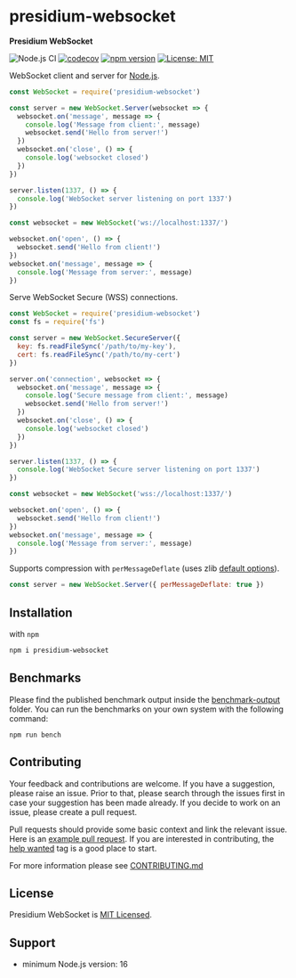 # presidium-websocket
**Presidium WebSocket**

![Node.js CI](https://github.com/richytong/presidium-websocket/workflows/Node.js%20CI/badge.svg)
[![codecov](https://codecov.io/gh/richytong/presidium-websocket/branch/master/graph/badge.svg)](https://codecov.io/gh/richytong/presidium-websocket)
[![npm version](https://img.shields.io/npm/v/presidium-websocket.svg?style=flat)](https://www.npmjs.com/package/presidium-websocket)
[![License: MIT](https://img.shields.io/badge/License-MIT-blue.svg)](https://opensource.org/licenses/MIT)

WebSocket client and server for [Node.js](https://nodejs.org/en).

```javascript
const WebSocket = require('presidium-websocket')

const server = new WebSocket.Server(websocket => {
  websocket.on('message', message => {
    console.log('Message from client:', message)
    websocket.send('Hello from server!')
  })
  websocket.on('close', () => {
    console.log('websocket closed')
  })
})

server.listen(1337, () => {
  console.log('WebSocket server listening on port 1337')
})

const websocket = new WebSocket('ws://localhost:1337/')

websocket.on('open', () => {
  websocket.send('Hello from client!')
})
websocket.on('message', message => {
  console.log('Message from server:', message)
})
```

Serve WebSocket Secure (WSS) connections.

```javascript
const WebSocket = require('presidium-websocket')
const fs = require('fs')

const server = new WebSocket.SecureServer({
  key: fs.readFileSync('/path/to/my-key'),
  cert: fs.readFileSync('/path/to/my-cert')
})

server.on('connection', websocket => {
  websocket.on('message', message => {
    console.log('Secure message from client:', message)
    websocket.send('Hello from server!')
  })
  websocket.on('close', () => {
    console.log('websocket closed')
  })
})

server.listen(1337, () => {
  console.log('WebSocket Secure server listening on port 1337')
})

const websocket = new WebSocket('wss://localhost:1337/')

websocket.on('open', () => {
  websocket.send('Hello from client!')
})
websocket.on('message', message => {
  console.log('Message from server:', message)
})
```

Supports compression with `perMessageDeflate` (uses zlib [default options](https://nodejs.org/api/zlib.html#class-options)).

```javascript
const server = new WebSocket.Server({ perMessageDeflate: true })
```

## Installation

with `npm`
```bash
npm i presidium-websocket
```

## Benchmarks
Please find the published benchmark output inside the [benchmark-output](https://github.com/richytong/presidium-websocket/tree/master/benchmark-output) folder. You can run the benchmarks on your own system with the following command:
```
npm run bench
```

## Contributing
Your feedback and contributions are welcome. If you have a suggestion, please raise an issue. Prior to that, please search through the issues first in case your suggestion has been made already. If you decide to work on an issue, please create a pull request.

Pull requests should provide some basic context and link the relevant issue. Here is an [example pull request](https://github.com/richytong/presidium-websocket/pull/1). If you are interested in contributing, the [help wanted](https://github.com/richytong/presidium-websocket/issues?q=is%3Aissue+is%3Aopen+label%3A%22help+wanted%22) tag is a good place to start.

For more information please see [CONTRIBUTING.md](/CONTRIBUTING.md)

## License
Presidium WebSocket is [MIT Licensed](https://github.com/richytong/presidium-websocket/blob/master/LICENSE).

## Support
 * minimum Node.js version: 16
